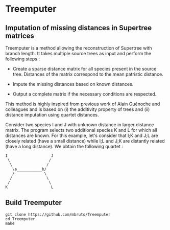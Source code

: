 # Treemputer

## Imputation of missing distances in Supertree matrices

Treemputer is a method allowing the reconstruction of Supertree with branch length. It takes multiple source trees as input and perform the following steps :

  * Create a sparse distance matrix for all species present in the source tree. Distances of the matrix correspond to the mean patristic distance.

  * Impute the missing distances based on known distances.

  * Output a complete matrix if the necessary conditions are respected.

This method is highly inspired from previous work of Alain Guénoche and colleagues and is based on (i) the additivity property of trees and (ii) distance imputation using quartet distances.

Consider two species I and J with unknown distance in larger distance matrix. The program selects two additional species K and L for which all distances are known. For this example, let's consider that I;K and J;L are closely related (have a small distance) while I;L and J;K are distantly related (have a long distance). We obtain the following quartet :

```
I                   J
 \                 /
  \               /
   \a___________b/
   /             \
  /               \
 /                 \
K                   L
```

  
## Build Treemputer

```
git clone https://github.com/mbruto/Treemputer
cd Treemputer
make
```
